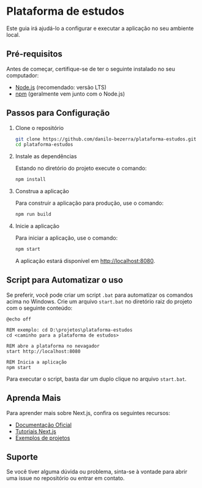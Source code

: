 
# Plataforma de estudos

Este guia irá ajudá-lo a configurar e executar a aplicação no seu ambiente local.

## Pré-requisitos

Antes de começar, certifique-se de ter o seguinte instalado no seu computador:

- [Node.js](https://nodejs.org/) (recomendado: versão LTS)
- [npm](https://www.npmjs.com/) (geralmente vem junto com o Node.js)

## Passos para Configuração

1. Clone o repositório

   ```bash
   git clone https://github.com/danilo-bezerra/plataforma-estudos.git
   cd plataforma-estudos
   ```

2. Instale as dependências

   Estando no diretório do projeto execute o comando:

   ```bash
   npm install
   ```

3. Construa a aplicação

   Para construir a aplicação para produção, use o comando:

   ```bash
   npm run build
   ```

4. Inicie a aplicação

   Para iniciar a aplicação, use o comando:

   ```bash
   npm start
   ```

   A aplicação estará disponível em [http://localhost:8080](http://localhost:8080).

## Script para Automatizar o uso

Se preferir, você pode criar um script `.bat` para automatizar os comandos acima no Windows. Crie um arquivo `start.bat` no diretório raiz do projeto com o seguinte conteúdo:

```batch
@echo off

REM exemplo: cd D:\projetos\plataforma-estudos
cd <caminho para a plataforma de estudos>

REM abre a plataforma no nevagador
start http://localhost:8080

REM Inicia a aplicação
npm start
```

Para executar o script, basta dar um duplo clique no arquivo `start.bat`.

## Aprenda Mais

Para aprender mais sobre Next.js, confira os seguintes recursos:

- [Documentação Oficial](https://nextjs.org/docs)
- [Tutoriais Next.js](https://nextjs.org/learn)
- [Exemplos de projetos](https://github.com/vercel/next.js/tree/canary/examples)

## Suporte

Se você tiver alguma dúvida ou problema, sinta-se à vontade para abrir uma issue no repositório ou entrar em contato.


